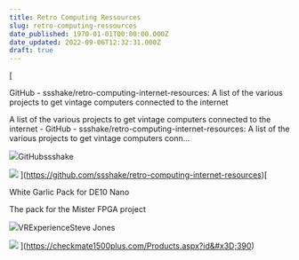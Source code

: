 ```yaml
---
title: Retro Computing Ressources
slug: retro-computing-ressources
date_published: 1970-01-01T00:00:00.000Z
date_updated: 2022-09-06T12:32:31.000Z
draft: true
---
```


[

GitHub - ssshake/retro-computing-internet-resources: A list of the various projects to get vintage computers connected to the internet

A list of the various projects to get vintage computers connected to the internet - GitHub - ssshake/retro-computing-internet-resources: A list of the various projects to get vintage computers conn...

![](https://github.com/fluidicon.png)GitHubssshake

![](https://opengraph.githubassets.com/5c3bd31ad2ff824f8caeb8c5badce096cf821bf881df8db47f6db10c7d744117/ssshake/retro-computing-internet-resources)
](https://github.com/ssshake/retro-computing-internet-resources)[

White Garlic Pack for DE10 Nano

The pack for the Mister FPGA project

![](https://checkmate1500plus.com/img/apple-touch-icon-114x114.png)VRExperienceSteve Jones

![](https://www.checkmate1500plus.com/getfilefromDB.aspx?action&#x3D;getimagefromdb&amp;id&#x3D;1074)
](https://checkmate1500plus.com/Products.aspx?id&#x3D;390)
